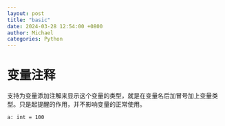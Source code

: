 ```yaml
---
layout: post
title: "basic"
date: 2024-03-28 12:54:00 +0800
author: Michael
categories: Python
---
```


# 变量注释
支持为变量添加注解来显示这个变量的类型，就是在变量名后加冒号加上变量类型。只是起提醒的作用，并不影响变量的正常使用。

    a: int = 100